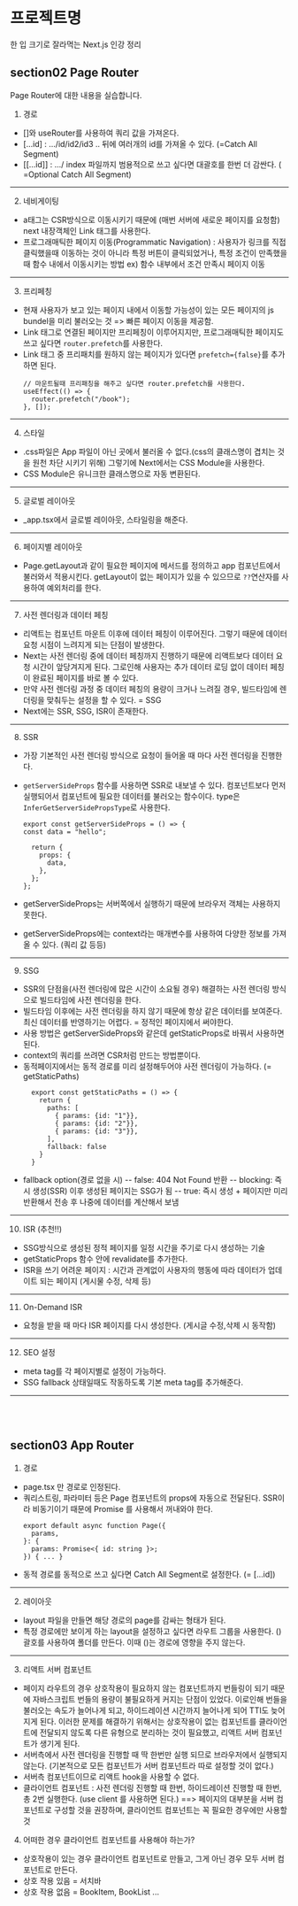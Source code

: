 # 프로젝트명

한 입 크기로 잘라먹는 Next.js 인강 정리

## section02 Page Router

Page Router에 대한 내용을 실습합니다.

1. 경로

- []와 useRouter를 사용하여 쿼리 값을 가져온다.
- [...id] : .../id/id2/id3 .. 뒤에 여러개의 id를 가져올 수 있다. (=Catch All Segment)
- [[...id]] : .../ index 파일까지 범용적으로 쓰고 싶다면 대괄호를 한번 더 감싼다. ( =Optional Catch All Segment)

---

2. 네비게이팅

- a태그는 CSR방식으로 이동시키기 때문에 (매번 서버에 새로운 페이지를 요청함) next 내장객체인 Link 태그를 사용한다.
- 프로그래매틱한 페이지 이동(Programmatic Navigation) : 사용자가 링크를 직접 클릭했을때 이동하는 것이 아니라 특정 버튼이 클릭되었거나, 특정 조건이 만족했을때 함수 내에서 이동시키는 방법
  ex) 함수 내부에서 조건 만족시 페이지 이동

---

3. 프리페칭

- 현재 사용자가 보고 있는 페이지 내에서 이동할 가능성이 있는 모든 페이지의 js bundel을 미리 불러오는 것 => 빠른 페이지 이동을 제공함.
- Link 태그로 연결된 페이지만 프리페칭이 이루어지지만, 프로그래매틱한 페이지도 쓰고 싶다면 `router.prefetch`를 사용한다.
- Link 태그 중 프리패치를 원하지 않는 페이지가 있다면 `prefetch={false}`를 추가하면 된다.
  ```
  // 마운트될때 프리패칭을 해주고 싶다면 router.prefetch를 사용한다.
  useEffect(() => {
    router.prefetch("/book");
  }, []);
  ```

---

4. 스타일

- .css파일은 App 파일이 아닌 곳에서 불러올 수 없다.(css의 클래스명이 겹치는 것을 원천 차단 시키기 위해) 그렇기에 Next에서는 CSS Module을 사용한다.
- CSS Module은 유니크한 클래스명으로 자동 변환된다.

---

5. 글로벌 레이아웃

- \_app.tsx에서 글로벌 레이아웃, 스타일링을 해준다.

---

6. 페이지별 레이아웃

- Page.getLayout과 같이 필요한 페이지에 메서드를 정의하고 app 컴포넌트에서 불러와서 적용시킨다. getLayout이 없는 페이지가 있을 수 있으므로 `??`연산자를 사용하여 예외처리를 한다.

---

7. 사전 렌더링과 데이터 페칭

- 리액트는 컴포넌트 마운트 이후에 데이터 페칭이 이루어진다. 그렇기 때문에 데이터 요청 시점이 느려지게 되는 단점이 발생한다.
- Next는 사전 렌더링 중에 데이터 페칭까지 진행하기 때문에 리액트보다 데이터 요청 시간이 앞당겨지게 된다. 그로인해 사용자는 추가 데이터 로딩 없이 데이터 페칭이 완료된 페이지를 바로 볼 수 있다.
- 만약 사전 렌더링 과정 중 데이터 페칭의 용량이 크거나 느려질 경우, 빌드타임에 렌더링을 맞춰두는 설정을 할 수 있다. = SSG
- Next에는 SSR, SSG, ISR이 존재한다.

---

8. SSR

- 가장 기본적인 사전 렌더링 방식으로 요청이 들어올 때 마다 사전 렌더링을 진행한다.
- `getServerSideProps` 함수를 사용하면 SSR로 내보낼 수 있다. 컴포넌트보다 먼저 실행되어서 컴포넌트에 필요한 데이터를 불러오는 함수이다.
  type은 `InferGetServerSidePropsType`로 사용한다.

  ```
  export const getServerSideProps = () => {
  const data = "hello";

    return {
      props: {
        data,
      },
    };
  };
  ```

- getServerSideProps는 서버쪽에서 실행하기 때문에 브라우저 객체는 사용하지 못한다.
- getServerSideProps에는 context라는 매개변수를 사용하여 다양한 정보를 가져올 수 있다. (쿼리 값 등등)

---

9. SSG

- SSR의 단점을(사전 렌더링에 많은 시간이 소요될 경우) 해결하는 사전 렌더링 방식으로 빌드타임에 사전 렌더링을 한다.
- 빌드타임 이후에는 사전 렌더링을 하지 않기 때문에 항상 같은 데이터를 보여준다. 최신 데이터를 반영하기는 어렵다. = 정적인 페이지에서 써야한다.
- 사용 방법은 getServerSideProps와 같은데 getStaticProps로 바꿔서 사용하면 된다.
- context의 쿼리를 쓰려면 CSR처럼 만드는 방법뿐이다.
- 동적페이지에서는 동적 경로를 미리 설정해두어야 사전 렌더링이 가능하다. (= getStaticPaths)
  ```
    export const getStaticPaths = () => {
      return {
        paths: [
          { params: {id: "1"}},
          { params: {id: "2"}},
          { params: {id: "3"}},
        ],
        fallback: false
      }
    }
  ```
- fallback option(경로 없을 시)
  -- false: 404 Not Found 반환
  -- blocking: 즉시 생성(SSR) 이후 생성된 페이지는 SSG가 됨
  -- true: 즉시 생성 + 페이지만 미리 반환해서 전송 후 나중에 데이터를 계산해서 보냄

---

10. ISR (추천!!)

- SSG방식으로 생성된 정적 페이지를 일정 시간을 주기로 다시 생성하는 기술
- getStaticProps 함수 안에 revalidate를 추가한다.
- ISR을 쓰기 어려운 페이지 : 시간과 관계없이 사용자의 행동에 따라 데이터가 업데이트 되는 페이지 (게시물 수정, 삭제 등)

---

11. On-Demand ISR

- 요청을 받을 때 마다 ISR 페이지를 다시 생성한다. (게시글 수정,삭제 시 동작함)

---

12. SEO 설정

- meta tag를 각 페이지별로 설정이 가능하다.
- SSG fallback 상태일때도 작동하도록 기본 meta tag를 추가해준다.

---

<br/><br/>

## section03 App Router

1. 경로

- page.tsx 만 경로로 인정된다.
- 쿼리스트링, 파라미터 등은 Page 컴포넌트의 props에 자동으로 전달된다. SSR이라 비동기이기 때문에 Promise 를 사용해서 꺼내와야 한다.
  ```
  export default async function Page({
    params,
  }: {
    params: Promise<{ id: string }>;
  }) { ... }
  ```
- 동적 경로를 동적으로 쓰고 싶다면 Catch All Segment로 설정한다. (= [...id])

---

2. 레이아웃

- layout 파일을 만들면 해당 경로의 page를 감싸는 형태가 된다.
- 특정 경로에만 보이게 하는 layout을 설정하고 싶다면 라우트 그룹을 사용한다. () 괄호를 사용하여 폴더를 만든다. 이때 ()는 경로에 영향을 주지 않는다.

---

3. 리액트 서버 컴포넌트

- 페이지 라우트의 경우 상호작용이 필요하지 않는 컴포넌트까지 번들링이 되기 때문에 자바스크립트 번들의 용량이 불필요하게 커지는 단점이 있었다. 이로인해 번들을 불러오는 속도가 늘어나게 되고, 하이드레이션 시간까지 늘어나게 되어 TTI도 늦어지게 된다.
  이러한 문제를 해결하기 위해서는 상호작용이 없는 컴포넌트를 클라이언트에 전달되지 않도록 다른 유형으로 분리하는 것이 필요했고, 리액트 서버 컴포넌트가 생기게 된다.
- 서버측에서 사전 렌더링을 진행할 때 딱 한번만 실행 되므로 브라우저에서 실행되지 않는다. (기본적으로 모든 컴포넌트가 서버 컴포넌트라 따로 설정할 것이 없다.)
- 서버측 컴포넌트이므로 리액트 hook을 사용할 수 없다.
- 클라이언트 컴포넌트 : 사전 렌더링 진행할 때 한번, 하이드레이션 진행할 때 한번, 총 2번 실행한다. (use client 를 사용하면 된다.)
  ==> 페이지의 대부분을 서버 컴포넌트로 구성할 것을 권장하며, 클라이언트 컴포넌트는 꼭 필요한 경우에만 사용할 것

4. 어떠한 경우 클라이언트 컴포넌트를 사용해야 하는가?

- 상호작용이 있는 경우 클라이언트 컴포넌트로 만들고, 그게 아닌 경우 모두 서버 컴포넌트로 만든다.
- 상호 작용 있음 = 서치바
- 상호 작용 없음 = BookItem, BookList ...
